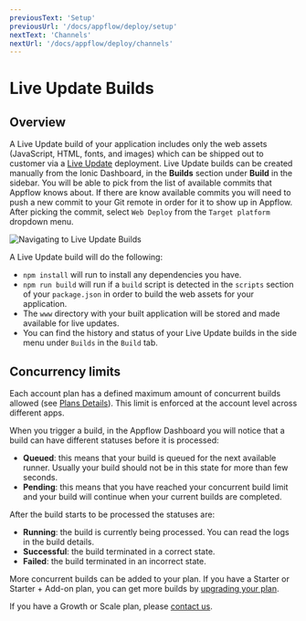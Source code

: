 ```yaml
---
previousText: 'Setup'
previousUrl: '/docs/appflow/deploy/setup'
nextText: 'Channels'
nextUrl: '/docs/appflow/deploy/channels'
---
```


# Live Update Builds

## Overview

A Live Update build of your application includes only the web assets (JavaScript, HTML, fonts, and images) which can be shipped out to customer via a [Live Update](/docs/appflow/deploy/intro) deployment.
Live Update builds can be created manually from the Ionic Dashboard, in the **Builds**
section under **Build** in the sidebar. You will be able to pick from the list of available commits that Appflow
knows about. If there are know available commits you will need to push a new commit to your Git remote in order for it to show up in Appflow. After picking the commit, select `Web Deploy` from the `Target platform` dropdown menu.

![Navigating to Live Update Builds](/docs/assets/img/appflow/deploy-builds-create-location.png)

A Live Update build will do the following:

* `npm install` will run to install any dependencies you have.
* `npm run build` will run if a `build` script is detected in the `scripts` section of your `package.json` in order to build the web assets for your application.
* The `www` directory with your built application will be stored and made available for live updates.
* You can find the history and status of your Live Update builds in the side menu under `Builds` in the `Build` tab.

## Concurrency limits

Each account plan has a defined maximum amount of concurrent builds allowed (see [Plans Details](/pricing)).
This limit is enforced at the account level across different apps.

When you trigger a build, in the Appflow Dashboard you will notice that a build can have different statuses before it is processed:

* **Queued**: this means that your build is queued for the next available runner. Usually your build should not be in this state for more than few seconds.
* **Pending**: this means that you have reached your concurrent build limit and your build will continue when your current builds are completed.

After the build starts to be processed the statuses are:

* **Running**: the build is currently being processed. You can read the logs in the build details.
* **Successful**: the build terminated in a correct state.
* **Failed**: the build terminated in an incorrect state.

More concurrent builds can be added to your plan.
If you have a Starter or Starter + Add-on plan, you can get more builds by [upgrading your plan](https://dashboard.ionicframework.com/settings/billing).

If you have a Growth or Scale plan, please [contact us](https://ionic.zendesk.com/hc/en-us/requests/new).
